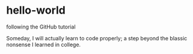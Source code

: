 # hello-world
following the GitHub tutorial

Someday, I will actually learn to code properly;
a step beyond the blassic nonsense I learned in college.
